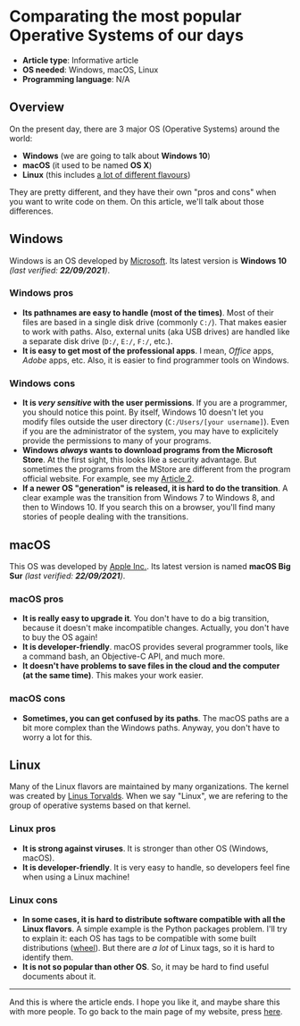 # Comparating the most popular Operative Systems of our days

- **Article type**: Informative article
- **OS needed**: Windows, macOS, Linux
- **Programming language**: N/A

## Overview

On the present day, there are 3 major OS (Operative Systems) around the world:

- **Windows** (we are going to talk about **Windows 10**)
- **macOS** (it used to be named **OS X**)
- **Linux** (this includes [a lot of different flavours](https://www.linux.org/pages/download/))

They are pretty different, and they have their own "pros and cons" when you want to write code on them.
On this article, we'll talk about those differences.

## Windows

Windows is an OS developed by [Microsoft](https://www.microsoft.com/). Its latest version is **Windows 10** _(last verified: **22/09/2021**)_.

### Windows pros

- **Its pathnames are easy to handle (most of the times)**. Most of their files are based in a single disk drive (commonly `C:/`). That makes easier to
  work with paths. Also, external units (aka USB drives) are handled like a separate disk drive (`D:/`, `E:/`, `F:/`, etc.).
- **It is easy to get most of the professional apps**. I mean, _Office_ apps, _Adobe_ apps, etc. Also, it is easier to find programmer tools on Windows.

### Windows cons

- **It is _very sensitive_ with the user permissions**. If you are a programmer, you should notice this point. By itself, Windows 10 doesn't let you modify
  files outside the user directory (`C:/Users/[your username]`). Even if you are the administrator of the system, you may have to explicitely provide
  the permissions to many of your programs.
- **Windows _always_ wants to download programs from the Microsoft Store**. At the first sight, this looks like a security advantage. But sometimes the programs
  from the MStore are different from the program official website. For example, see my [Article 2](https://diddileija.github.io/articles/article-02).
- **If a newer OS "generation" is released, it is hard to do the transition**. A clear example was the transition from Windows 7 to Windows 8, and then
  to Windows 10. If you search this on a browser, you'll find many stories of people dealing with the transitions.

## macOS

This OS was developed by [Apple Inc.](http://apple.com). Its latest version is named **macOS Big Sur** _(last verified: **22/09/2021**)_.

### macOS pros

- **It is really easy to upgrade it**. You don't have to do a big transition, because it doesn't make incompatible changes. Actually, you don't have to buy the OS
  again!
- **It is developer-friendly**. macOS provides several programmer tools, like a command bash, an Objective-C API, and much more.
- **It doesn't have problems to save files in the cloud and the computer (at the same time)**. This makes your work easier.

### macOS cons

- **Sometimes, you can get confused by its paths**. The macOS paths are a bit more complex than the Windows paths. Anyway, you don't have to worry a lot for this.

## Linux

Many of the Linux flavors are maintained by many organizations. The kernel was created by [Linus Torvalds](https://en.wikipedia.org/wiki/Linus_Torvalds).
When we say "Linux", we are refering to the group of operative systems based on that kernel.

### Linux pros

- **It is strong against viruses**. It is stronger than other OS (Windows, macOS).
- **It is developer-friendly**. It is very easy to handle, so developers feel fine when using a Linux machine!

### Linux cons

- **In some cases, it is hard to distribute software compatible with all the Linux flavors**. A simple example is the Python packages problem. I'll try to explain
  it: each OS has tags to be compatible with some built distributions ([wheel](https://packaging.python.org/glossary/?highlight=wheel#term-Wheel)). But there are _a lot_
  of Linux tags, so it is hard to identify them.
- **It is not so popular than other OS**. So, it may be hard to find useful documents about it.

----

And this is where the article ends. I hope you like it, and maybe share this with more people. To go back to the main page of my
website, press [here](http://DiddiLeija.github.io).
